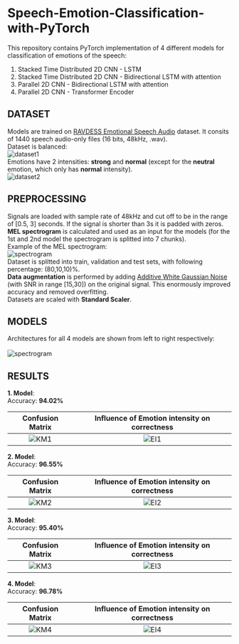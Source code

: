 # Speech-Emotion-Classification-with-PyTorch
This repository contains PyTorch implementation of 4 different models for classification of emotions of the speech:
1. Stacked Time Distributed 2D CNN - LSTM
2. Stacked Time Distributed 2D CNN - Bidirectional LSTM with attention
3. Parallel 2D CNN - Bidirectional LSTM with attention
4. Parallel 2D CNN - Transformer Encoder
## DATASET
Models are trained on [RAVDESS Emotional Speech Audio](https://www.kaggle.com/uwrfkaggler/ravdess-emotional-speech-audio) dataset. It consits of 1440 speech audio-only files (16 bits, 48kHz, .wav).<br />
Dataset is balanced:<br />
![dataset1](./garbage/1.png) <br />
Emotions have 2 intensities: **strong** and **normal** (except for the **neutral** emotion, which only has **normal** intensity). <br />
![dataset2](./garbage/2.png) <br />
## PREPROCESSING
Signals are loaded with sample rate of 48kHz and cut off to be in the range of [0.5, 3] seconds. If the signal is shorter than 3s it is padded with zeros.<br />
**MEL spectrogram** is calculated and used as an input for the models (for the 1st and 2nd model the spectrogram is splitted into 7 chunks).<br />
Example of the MEL spectrogram:<br />
![spectrogram](./garbage/4.png) <br />
Dataset is splitted into train, validation and test sets, with following percentage: (80,10,10)%.<br />
**Data augmentation** is performed by adding [Additive White Gaussian Noise](https://en.wikipedia.org/wiki/Additive_white_Gaussian_noise) (with SNR in range [15,30]) on the original signal. This enormously improved accuracy and removed overfitting.<br />
Datasets are scaled with **Standard Scaler**.<br />
## MODELS
Architectures for all 4 models are shown from left to right respectively:<br />
<br />
![spectrogram](./garbage/100.png) <br />
## RESULTS 
**1. Model**: <br />
Accuracy: **94.02%**

Confusion Matrix             |  Influence of Emotion intensity on correctness
:-------------------------:|:-------------------------:
![KM1](./garbage/KM%20model1.png)  |  ![EI1](./garbage/EI%20model1.png)

**2. Model**: <br />
Accuracy: **96.55%**

Confusion Matrix             |  Influence of Emotion intensity on correctness
:-------------------------:|:-------------------------:
![KM2](./garbage/KM%20model2.png)  |  ![EI2](./garbage/EI%20model2.png)

**3. Model**: <br />
Accuracy: **95.40%**

Confusion Matrix             |  Influence of Emotion intensity on correctness
:-------------------------:|:-------------------------:
![KM3](./garbage/KM%20model3.png)  |  ![EI3](./garbage/EI%20model3.png)

**4. Model**: <br />
Accuracy: **96.78%**

Confusion Matrix             |  Influence of Emotion intensity on correctness
:-------------------------:|:-------------------------:
![KM4](./garbage/KM%20model4.png)  |  ![EI4](./garbage/EI%20model4.png)



